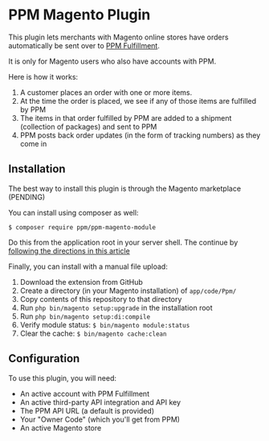 # PPM Magento Plugin

This plugin lets merchants with Magento online stores have orders automatically
be sent over to [PPM Fulfillment](http://home.ppmfulfillment.com/).

It is only for Magento users who also have accounts with PPM.

Here is how it works:

1. A customer places an order with one or more items.
2. At the time the order is placed, we see if any of those items are fulfilled
   by PPM
3. The items in that order fulfilled by PPM are added to a shipment (collection
   of packages) and sent to PPM
4. PPM posts back order updates (in the form of tracking numbers) as they come
   in

## Installation

The best way to install this plugin is through the Magento marketplace (PENDING)

You can install using composer as well:

```
$ composer require ppm/ppm-magento-module
```

Do this from the application root in your server shell. The continue by
[following the directions in this
article](https://devdocs.magento.com/extensions/install/)

Finally, you can install with a manual file upload:

1. Download the extension from GitHub
2. Create a directory (in your Magento installation) of `app/code/Ppm/`
3. Copy contents of this repository to that directory
4. Run `php bin/magento setup:upgrade` in the installation root
5. Run `php bin/magento setup:di:compile`
6. Verify module status: `$ bin/magento module:status`
7. Clear the cache: `$ bin/magento cache:clean`

## Configuration

To use this plugin, you will need:

+ An active account with PPM Fulfillment
+ An active third-party API integration and API key
+ The PPM API URL (a default is provided)
+ Your "Owner Code" (which you'll get from PPM)
+ An active Magento store
